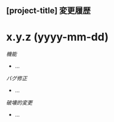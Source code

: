 ## [project-title] 変更履歴

<a name="x.y.z"></a>
# x.y.z (yyyy-mm-dd)

*機能*
* ...

*バグ修正*
* ...

*破壊的変更*
* ...